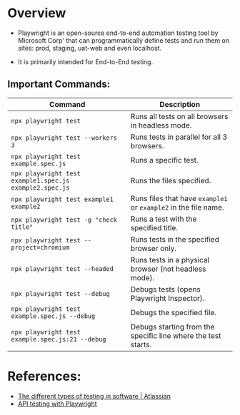 # Overview

- Playwright is an open-source end-to-end automation testing tool by Microsoft Corp' that can programmatically define tests and run them on sites: prod, staging, uat-web and even localhost.

- It is primarily intended for End-to-End testing.


## Important Commands:

| Command                                      | Description                                                                 |
|----------------------------------------------|-----------------------------------------------------------------------------|
| `npx playwright test`                        | Runs all tests on all browsers in headless mode.                           |
| `npx playwright test --workers 3`           | Runs tests in parallel for all 3 browsers.                                 |
| `npx playwright test example.spec.js`       | Runs a specific test.                                                      |
| `npx playwright test example1.spec.js example2.spec.js` | Runs the files specified.                                         |
| `npx playwright test example1 example2`     | Runs files that have `example1` or `example2` in the file name.            |
| `npx playwright test -g "check title"`      | Runs a test with the specified title.                                      |
| `npx playwright test --project=chromium`    | Runs tests in the specified browser only.                                  |
| `npx playwright test --headed`              | Runs tests in a physical browser (not headless mode).                      |
| `npx playwright test --debug`               | Debugs tests (opens Playwright Inspector).                                 |
| `npx playwright test example.spec.js --debug` | Debugs the specified file.                                                |
| `npx playwright test example.spec.js:21 --debug` | Debugs starting from the specific line where the test starts.             |

# References:

- [The different types of testing in software | Atlassian](https://www.atlassian.com/continuous-delivery/software-testing/types-of-software-testing)
- [API testing with Playwright](https://shiv-jirwankar.medium.com/api-testing-with-playwright-2570021ed9b2)

